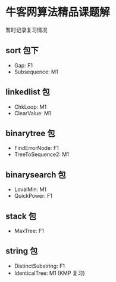 # 牛客网算法精品课题解

暂时记录复习情况

## sort 包下

- Gap: F1
- Subsequence: M1

## linkedlist 包

- ChkLoop: M1
- ClearValue: M1

## binarytree 包

- FindErrorNode: F1
- TreeToSequence2: M1

## binarysearch 包

- LovalMin: M1
- QuickPower: F1

## stack 包

- MaxTree: F1

## string 包

- DistinctSubstring: F1
- IdenticalTree: M1 (KMP 复习)



